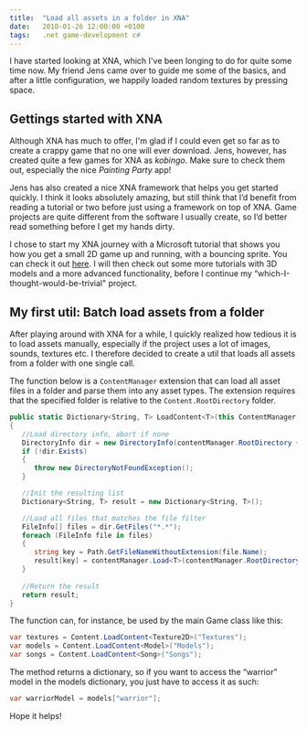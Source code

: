 ```yaml
---
title:	"Load all assets in a folder in XNA"
date:	2010-01-26 12:00:00 +0100
tags: 	.net game-development c#
---
```



I have started looking at XNA, which I've been longing to do for quite some time
now. My friend Jens came over to guide me some of the basics, and after a little
configuration, we happily loaded random textures by pressing space.


## Gettings started with XNA

Although XNA has much to offer, I'm glad if I could even get so far as to create
a crappy game that no one will ever download. Jens, however, has created quite a
few games for XNA as *kobingo*. Make sure to check them out, especially the nice
*Painting Party* app!

Jens has also created a nice XNA framework that helps you get started quickly. I
think it looks absolutely amazing, but still think that I’d benefit from reading
a tutorial or two before just using a framework on top of XNA. Game projects are
quite different from the software I usually create, so I’d better read something
before I get my hands dirty.

I chose to start my XNA journey with a Microsoft tutorial that shows you how you
get a small 2D game up and running, with a bouncing sprite. You can check it out
[here](http://msdn.microsoft.com/en-us/library/bb203893.aspx). I will then check
out some more tutorials with 3D models and a more advanced functionality, before
I continue my “which-I-thought-would-be-trivial" project.


## My first util: Batch load assets from a folder

After playing around with XNA for a while, I quickly realized how tedious it is
to load assets manually, especially if the project uses a lot of images, sounds,
textures etc. I therefore decided to create a util that loads all assets from a
folder with one single call.

The function below is a `ContentManager` extension that can load all asset files
in a folder and parse them into any asset types. The extension requires that the
specified folder is relative to the `Content.RootDirectory` folder.

```csharp
public static Dictionary<String, T> LoadContent<T>(this ContentManager contentManager, string contentFolder)
{
   //Load directory info, abort if none
   DirectoryInfo dir = new DirectoryInfo(contentManager.RootDirectory + "\\" + contentFolder);
   if (!dir.Exists) 
   {
      throw new DirectoryNotFoundException();
   }

   //Init the resulting list
   Dictionary<String, T> result = new Dictionary<String, T>();

   //Load all files that matches the file filter
   FileInfo[] files = dir.GetFiles("*.*");
   foreach (FileInfo file in files)
   {
      string key = Path.GetFileNameWithoutExtension(file.Name);
      result[key] = contentManager.Load<T>(contentManager.RootDirectory + "/" + contentFolder + "/" + key);
   }
   
   //Return the result
   return result;
}
```

The function can, for instance, be used by the main Game class like this:

```csharp
var textures = Content.LoadContent<Texture2D>("Textures");
var models = Content.LoadContent<Model>("Models");
var songs = Content.LoadContent<Song>("Songs");
```

The method returns a dictionary, so if you want to access the “warrior” model in
the models dictionary, you just have to access it as such:

```csharp
var warriorModel = models["warrior"];
```

Hope it helps!


